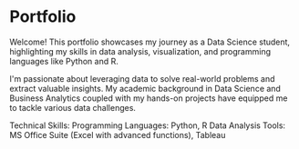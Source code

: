# Portfolio

Welcome! This portfolio showcases my journey as a Data Science student, highlighting my skills in data analysis, visualization, and programming languages like Python and R.

I'm passionate about leveraging data to solve real-world problems and extract valuable insights.  My academic background in Data Science and Business Analytics coupled with my hands-on projects have equipped me to tackle various data challenges.

Technical Skills:
Programming Languages: Python, R
Data Analysis Tools: MS Office Suite (Excel with advanced functions), Tableau
